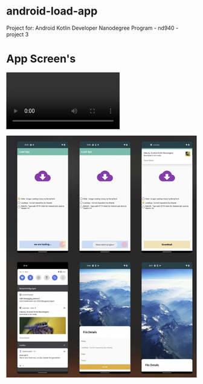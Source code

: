 # android-load-app
Project for: Android Kotlin Developer Nanodegree Program - nd940 - project 3

# App Screen's 
![alt text](media/Video-1.mp4 "Load App Video")

![alt text](media/AppScreens.png "Load App Screen 1")


